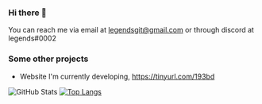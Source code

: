 ### Hi there 👋

You can reach me via email at legendsgit@gmail.com or through discord at legends#0002

### Some other projects
- Website I'm currently developing, https://tinyurl.com/193bd


![GitHub Stats](https://github-readme-stats.vercel.app/api?username=pogdotexe&theme=radical)
[![Top Langs](https://github-readme-stats.vercel.app/api/top-langs/?username=pogdotexe)](https://github.com/anuraghazra/github-readme-stats)
